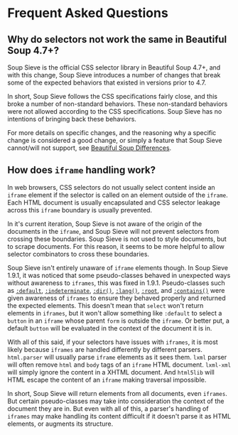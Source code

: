 # Frequent Asked Questions

## Why do selectors not work the same in Beautiful Soup 4.7+?

Soup Sieve is the official CSS selector library in Beautiful Soup 4.7+, and with this change, Soup Sieve introduces a
number of changes that break some of the expected behaviors that existed in versions prior to 4.7.

In short, Soup Sieve follows the CSS specifications fairly close, and this broke a number of non-standard behaviors.
These non-standard behaviors were not allowed according to the CSS specifications. Soup Sieve has no intentions of
bringing back these behaviors.

For more details on specific changes, and the reasoning why a specific change is considered a good change, or simply a
feature that Soup Sieve cannot/will not support, see [Beautiful Soup Differences](./differences.md).

## How does `iframe` handling work?

In web browsers, CSS selectors do not usually select content inside an `iframe` element if the selector is called on an
element outside of the `iframe`. Each HTML document is usually encapsulated and CSS selector leakage across this
`iframe` boundary is usually prevented.

In it's current iteration, Soup Sieve is not aware of the origin of the documents in the `iframe`, and Soup Sieve will
not prevent selectors from crossing these boundaries. Soup Sieve is not used to style documents, but to scrape
documents. For this reason, it seems to be more helpful to allow selector combinators to cross these boundaries.

Soup Sieve isn't entirely unaware of `iframe` elements though. In Soup Sieve 1.9.1, it was noticed that some
pseudo-classes behaved in unexpected ways without awareness to `iframes`, this was fixed in 1.9.1. Pseudo-classes such
as [`:default`](./selectors/pseudo-classes.md#:default), [`:indeterminate`](./selectors/pseudo-classes.md#:indeterminate),
[`:dir()`](./selectors/pseudo-classes.md#:dir), [`:lang()`](./selectors/pseudo-classes.md#:lang),
[`:root`](./selectors/pseudo-classes.md#:root), and [`:contains()`](./selectors/pseudo-classes.md#:contains) were
given awareness of `iframes` to ensure they behaved properly and returned the expected elements. This doesn't mean that
`select` won't return elements in `iframes`, but it won't allow something like `:default` to select a `button` in an
`iframe` whose parent `form` is outside the `iframe`. Or better put, a default `button` will be evaluated in the context
of the document it is in.

With all of this said, if your selectors have issues with `iframes`, it is most likely because `iframes` are handled
differently by different parsers. `html.parser` will usually parse `iframe` elements as it sees them. `lxml` parser will
often remove `html` and `body` tags of an `iframe` HTML document. `lxml-xml` will simply ignore the content in a XHTML
document. And `html5lib` will HTML escape the content of an `iframe` making traversal impossible.

In short, Soup Sieve will return elements from all documents, even `iframes`. But certain pseudo-classes may take into
consideration the context of the document they are in. But even with all of this, a parser's handling of `iframes` may
make handling its content difficult if it doesn't parse it as HTML elements, or augments its structure.
